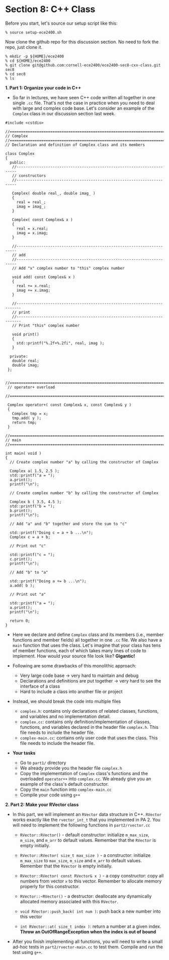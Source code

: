 Section 8: C++ Class
====================

Before you start, let's source our setup script like this:

```
% source setup-ece2400.sh
```

Now clone the github repo for this discussion section. No need to fork the
repo, just clone it.

```
% mkdir -p ${HOME}/ece2400
% cd ${HOME}/ece2400
% git clone git@github.com:cornell-ece2400/ece2400-sec8-cxx-class.git sec8
% cd sec8
% ls
```

**1. Part 1: Organize your code in C++**

- So far in lectures, we have seen C++ code written all together in one
  single `.cc` file. That's not the case in practice when you need to deal
  with large and complex code base. Let's consider an example of the
  `Complex` class in our discussion section last week.

```
#include <cstdio>

//========================================================================
// Complex
//========================================================================
// Declaration and definition of Complex class and its members

class Complex
{
  public:
   //----------------------------------------------------------------------
   // constructors
   //----------------------------------------------------------------------

   Complex( double real_, double imag_ )
   {
     real = real_;
     imag = imag_;
   }

   Complex( const Complex& x )
   {
     real = x.real;
     imag = x.imag;
   }

   //----------------------------------------------------------------------
   // add
   //----------------------------------------------------------------------
   // Add "x" complex number to "this" complex number

   void add( const Complex& x )
   {
     real += x.real;
     imag += x.imag;
   }

   //------------------------------------------------------------------------
   // print
   //------------------------------------------------------------------------
   // Print "this" complex number

   void print()
   {
     std::printf("%.2f+%.2fi", real, imag );
   }

  private:
   double real;
   double imag;
 };

 //========================================================================
 // operator+ overload
 //========================================================================

 Complex operator+( const Complex& x, const Complex& y )
 {
   Complex tmp = x;
   tmp.add( y );
   return tmp;
 }

//========================================================================
// main
//========================================================================

int main( void )
{
  // Create complex number "a" by calling the constructor of Complex

  Complex a( 1.5, 2.5 );
  std::printf("a = ");
  a.print();
  printf("\n");

  // Create complex number "b" by calling the constructor of Complex

  Complex b ( 3.5, 4.5 );
  std::printf("b = ");
  b.print();
  printf("\n");

  // Add "a" and "b" together and store the sum to "c"

  std::printf("Doing c = a + b ...\n");
  Complex c = a + b;

  // Print out "c"

  std::printf("c = ");
  c.print();
  printf("\n");

  // Add "b" to "a"

  std::printf("Doing a += b ...\n");
  a.add( b );

  // Print out "a"

  std::printf("a = ");
  a.print();
  printf("\n");

  return 0;
}
```

- Here we declare and define `Complex` class and its members (i.e., member
  functions and member fields) all together in one `.cc` file. We also have
  a `main` function that uses the class. Let's imagine that your class has
  tens of member functions, each of which takes many lines of code to
  implement. How would your source file look like? **Gigantic!**

- Following are some drawbacks of this monolithic approach:
  + Very large code base -> very hard to maintain and debug
  + Declarations and definitions are put together -> very hard to see the
  interface of a class
  + Hard to include a class into another file or project

- Instead, we should break the code into multiple files
  + `complex.h`: contains only declarations of related classes, functions,
  and variables and no implementation detail.
  + `complex.cc`: contains only definition/implementation of classes,
  functions, and variables declared in the header file `complex.h`. This
  file needs to include the header file.
  + `complex-main.cc`: contains only user code that uses the class. This
  file needs to include the header file.

- **Your tasks**
  + Go to `part1/` directory
  + We already provide you the header file `complex.h`
  + Copy the implementation of `Complex` class's functions and the
  overloaded `operator++` into `complex.cc`. We already give you an example
  of the class's default constructor.
  + Copy the `main` function into `complex-main.cc`
  + Compile your code using `g++`

**2. Part 2: Make your RVector class**

- In this part, we will implement an `RVector` data structure in C++.
  `RVector` works exactly like the `rvector_int_t` that you implemented in
  PA 2. You will need to implement the following functions in
  `part2/rvector.cc`

  + `RVector::RVector()` - default constructor: initialize `m_max_size`,
  `m_size`, and `m_arr` to default values. Remember that the `RVector` is
  empty initially.

  + `RVector::RVector( size_t max_size )` - a constructor: initialize
  `m_max_size` to `max_size`, `m_size` and `m_arr` to default values.
  Remember that the `RVector` is empty initially.

  + `RVector::RVector( const RVector& x )` - a copy constructor: copy all
  numbers from vector `x` to this vector. Remember to allocate memory
  properly for this constructor.

  + `RVector::~RVector()` - a destructor: deallocate any dynamically
  allocated memory associated with this `RVector`.

  + `void RVector::push_back( int num )`: push back a new number into this
  vector

  + `int RVector::at( size_t index )`: return a number at a given index.
  **Throw an OutOfRangeException when the index is out of bound**

- After you finish implementing all functions, you will need to write a
  small ad-hoc tests in `part2/rvector-main.cc` to test them. Compile and
  run the test using `g++`.
